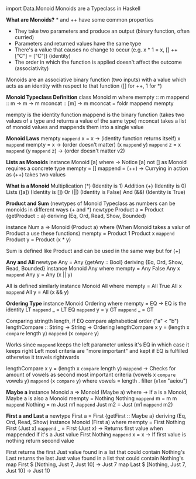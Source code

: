 import Data.Monoid
Monoids are a Typeclass in Haskell

__What are Monoids?__
\* and ++ have some common properties
- They take two parameters and produce an output (binary function, often curried)
- Parameters and returned values have the same type
- There's a value that causes no change to occur (e.g. x \* 1 = x, [] ++ ["C"] = ["C"]) (identity)
- The order in which the function is applied doesn't affect the outcome (associativity)

Monoids are an associative binary function (two inputs) with a value which acts as an identity with respect to that function ([] for ++, 1 for \*)

__Monoid Typeclass Definition__
class Monoid m where
    mempty :: m
    mappend :: m -> m -> m
    mconcat :: [m] -> m
    mconcat = foldr mappend mempty

mempty is the identity function
mappend is the binary function (takes two values of a type and returns a value of the same type)
mconcat takes a list of monoid values and mappends them into a single value

__Monoid Laws__
mempty `mappend` x = x -> (identity function returns itself)
x `mappend` mempty = x -> (order doesn't matter)
(x `mappend` y) `mappend` z = x `mappend` (y `mappend` z) -> (order doesn't matter v2)

__Lists as Monoids__
instance Monoid [a] where -> Notice [a] not [] as Monoid requires a concrete type
    mempty = []
    mappend = (++) -> Currying in action as (++) takes two values

__What is a Monoid__
Multiplication (\*) (Identity is 1)
Addition (+) (Identity is 0)
Lists ([a]) (Identity is [])
Or (||) (Identity is False)
And (&&) (Identity is True)

__Product and Sum__ (newtypes of Monoid Typeclass as numbers can be monoids in different ways (+ and \*)
newtype Product a = Product {getProduct :: a}
    deriving (Eq, Ord, Read, Show, Bounded)

instance Num a => Monoid (Product a) where (When Monoid takes a valur of Product a use these functions)
    mempty = Product 1
    Product x `mappend` Product y = Product (x \* y)

Sum is defined like Product and can be used in the same way but for (+)

__Any and All__
newtype Any = Any {getAny :: Bool} deriving {Eq, Ord, Show, Read, Bounded}
instance Monoid Any where
    mempty = Any False
    Any x `mappend` Any y = Any (x || y)

All is defined similarly
instance Monoid All where
    mempty = All True
    All x `mappend` All y = All (x && y)

__Ordering Type__
instance Monoid Ordering where
    mempty = EQ -> EQ is the identity
    LT `mappend` _ = LT
    EQ `mappend` y = y
    GT `mappend` _ = GT

Comparing stringth length, if EQ compare alphabetical order ("a" < "b")
lengthCompare :: String -> String -> Ordering
lengthCompare x y = (length x `compare` length y) `mappend` (x `compare` y)

Works since `mappend` keeps the left parameter unless it's EQ in which case it keeps right
Left most criteria are "more important" and kept if EQ is fulfilled otherwise it travels rightwards

lengthCompare x y = (length x `compare` length y) `mappend` -> Checks for amount of vowels as second most important criteria
                    (vowels x `compare` vowels y) `mappend`
                    (x `compare` y)
    where vowels = length . filter (`elem` "aeiou")

__Maybe a__
instance Monoid a => Monoid (Maybe a) where -> If a is a Monoid, Maybe a is also a Monoid
    mempty = Nothing
    Nothing `mappend` m = m
    m `mappend` Nothing = m
    Just m1 `mappend` Just m2 = Just (m1 `mappend` m2)

__First a and Last a__
newtype First a = First {getFirst :: Maybe a} deriving (Eq, Ord, Read, Show)
instance Monoid (First a) where
    mempty = First Nothing
    First (Just x) `mappend` _ = First (Just x) -> Returns first value when mappended if it's a Just value
    First Nothing `mappend` x = x -> If first value is nothing return second value

First returns the first Just value found in a list that could contain Nothing's
Last returns the last Just value found in a list that could contain Nothing's
map First $ [Nothing, Just 7, Just 10] -> Just 7
map Last $ [Nothing, Just 7, Just 10] -> Just 10
